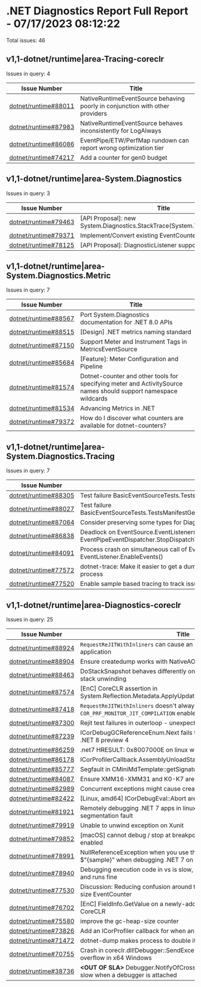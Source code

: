 # .NET Diagnostics Report Full Report - 07/17/2023 08:12:22

Total issues: 46

## v1,1-dotnet/runtime|area-Tracing-coreclr

Issues in query: 4

| **Issue Number** | **Title** |
| :--------------: | --------- |
| [dotnet/runtime#88011](https://github.com/dotnet/runtime/issues/88011) | NativeRuntimeEventSource behaving poorly in conjunction with other providers |
| [dotnet/runtime#87983](https://github.com/dotnet/runtime/issues/87983) | NativeRuntimeEventSource behaves inconsistently for LogAlways |
| [dotnet/runtime#86086](https://github.com/dotnet/runtime/issues/86086) | EventPipe/ETW/PerfMap rundown can report wrong optimization tier |
| [dotnet/runtime#74217](https://github.com/dotnet/runtime/issues/74217) | Add a counter for gen0 budget |

## v1,1-dotnet/runtime|area-System.Diagnostics

Issues in query: 3

| **Issue Number** | **Title** |
| :--------------: | --------- |
| [dotnet/runtime#79463](https://github.com/dotnet/runtime/issues/79463) | [API Proposal]: new System.Diagnostics.StackTrace(System.Threading.Thread) |
| [dotnet/runtime#79371](https://github.com/dotnet/runtime/issues/79371) | Implement/Convert existing EventCounters to Metrics |
| [dotnet/runtime#78125](https://github.com/dotnet/runtime/issues/78125) | [API Proposal]: DiagnosticListener support for testing |

## v1,1-dotnet/runtime|area-System.Diagnostics.Metric

Issues in query: 7

| **Issue Number** | **Title** |
| :--------------: | --------- |
| [dotnet/runtime#88567](https://github.com/dotnet/runtime/issues/88567) | Port System.Diagnostics documentation for .NET 8.0 APIs |
| [dotnet/runtime#88515](https://github.com/dotnet/runtime/issues/88515) | [Design] .NET metrics naming standard |
| [dotnet/runtime#87150](https://github.com/dotnet/runtime/issues/87150) | Support Meter and Instrument Tags in MetricsEventSource |
| [dotnet/runtime#85684](https://github.com/dotnet/runtime/issues/85684) | [Feature]: Meter Configuration and Pipeline |
| [dotnet/runtime#81574](https://github.com/dotnet/runtime/issues/81574) | Dotnet-counter and other tools for specifying meter and ActivitySource names should support namespace wildcards  |
| [dotnet/runtime#81534](https://github.com/dotnet/runtime/issues/81534) | Advancing Metrics in .NET |
| [dotnet/runtime#79372](https://github.com/dotnet/runtime/issues/79372) | How do I discover what counters are available for dotnet-counters? |

## v1,1-dotnet/runtime|area-System.Diagnostics.Tracing

Issues in query: 7

| **Issue Number** | **Title** |
| :--------------: | --------- |
| [dotnet/runtime#88305](https://github.com/dotnet/runtime/issues/88305) | Test failure BasicEventSourceTests.TestsWrite.Test_Write_T_ETW |
| [dotnet/runtime#88027](https://github.com/dotnet/runtime/issues/88027) | Test failure BasicEventSourceTests.TestsManifestGeneration.Test_EventSource_EtwManifestGenerationRollover |
| [dotnet/runtime#87064](https://github.com/dotnet/runtime/issues/87064) | Consider preserving some types for DiagnosticSource to work with dotnet-monitor in NativeAOT |
| [dotnet/runtime#86838](https://github.com/dotnet/runtime/issues/86838) | Deadlock on EventSource.EventListenersLock between EventPipeEventDispatcher.StopDispatchTask() and EventSource.Initialize() |
| [dotnet/runtime#84091](https://github.com/dotnet/runtime/issues/84091) | Process crash on simultaneous call of EventListener.DisposeOnShutdown() and EventListener.EnableEvents() |
| [dotnet/runtime#77572](https://github.com/dotnet/runtime/issues/77572) | dotnet-trace: Make it easier to get a dump of what EventSources and Events are actually used by a process |
| [dotnet/runtime#77520](https://github.com/dotnet/runtime/issues/77520) | Enable sample based tracing to track issues in high performance/load scenarios |

## v1,1-dotnet/runtime|area-Diagnostics-coreclr

Issues in query: 25

| **Issue Number** | **Title** |
| :--------------: | --------- |
| [dotnet/runtime#88924](https://github.com/dotnet/runtime/issues/88924) | `RequestReJITWithInliners` can cause an access violation and crash the application |
| [dotnet/runtime#88904](https://github.com/dotnet/runtime/issues/88904) | Ensure createdump works with NativeAOT applications |
| [dotnet/runtime#88463](https://github.com/dotnet/runtime/issues/88463) | DoStackSnapshot behaves differently on Windows x86 and x64 WRT stack unwinding |
| [dotnet/runtime#87574](https://github.com/dotnet/runtime/issues/87574) | [EnC] CoreCLR assertion in System.Reflection.Metadata.ApplyUpdateTest.TestGenericAddStaticField |
| [dotnet/runtime#87418](https://github.com/dotnet/runtime/issues/87418) | `RequestReJITWithInliners` doesn't always trigger a rejit without `COR_PRF_MONITOR_JIT_COMPILATION` enabled |
| [dotnet/runtime#87300](https://github.com/dotnet/runtime/issues/87300) | Rejit test failures in outerloop - unexpected counts |
| [dotnet/runtime#87239](https://github.com/dotnet/runtime/issues/87239) | ICorDebugGCReferenceEnum.Next fails to return stack references in .NET 8 preview 4 |
| [dotnet/runtime#86259](https://github.com/dotnet/runtime/issues/86259) | .net7 HRESULT: 0x8007000E on linux with read-only fs |
| [dotnet/runtime#86178](https://github.com/dotnet/runtime/issues/86178) | ICorProfilerCallback.AssemblyUnloadStarted is never called |
| [dotnet/runtime#85777](https://github.com/dotnet/runtime/issues/85777) | Segfault in CMiniMdTemplate<CMiniMdRW>::getSignatureOfMemberRef |
| [dotnet/runtime#84087](https://github.com/dotnet/runtime/issues/84087) | Ensure XMM16-XMM31 and K0-K7 are handled where appropriate |
| [dotnet/runtime#82989](https://github.com/dotnet/runtime/issues/82989) | Concurrent exceptions might cause createdump to fail |
| [dotnet/runtime#82422](https://github.com/dotnet/runtime/issues/82422) | [Linux, amd64] ICorDebugEval::Abort are broken. |
| [dotnet/runtime#81921](https://github.com/dotnet/runtime/issues/81921) | Remotely debugging .NET 7 apps in linux-arm environments causes segmentation fault |
| [dotnet/runtime#79919](https://github.com/dotnet/runtime/issues/79919) | Unable to unwind exception on Xunit |
| [dotnet/runtime#79852](https://github.com/dotnet/runtime/issues/79852) | [macOS] cannot debug / stop at breakpoints when app sandbox is enabled |
| [dotnet/runtime#78991](https://github.com/dotnet/runtime/issues/78991) | NullReferenceException when you use the short format of string.format $"{sample}" when debugging .NET 7 on x64 macOS |
| [dotnet/runtime#78940](https://github.com/dotnet/runtime/issues/78940) | Debugging execution code in vs is slow, but the program is compiled and runs fine |
| [dotnet/runtime#77530](https://github.com/dotnet/runtime/issues/77530) | Discussion: Reducing confusion around the System.Runtime gc-heap-size EventCounter |
| [dotnet/runtime#76702](https://github.com/dotnet/runtime/issues/76702) | [EnC] FieldInfo.GetValue on a newly-added ValueType field crashes CoreCLR |
| [dotnet/runtime#75580](https://github.com/dotnet/runtime/issues/75580) | improve the gc-heap-size counter |
| [dotnet/runtime#73826](https://github.com/dotnet/runtime/issues/73826) | Add an ICorProfiler callback for when an exception goes unhandled |
| [dotnet/runtime#71472](https://github.com/dotnet/runtime/issues/71472) | dotnet-dump makes process to double its used memory and fails |
| [dotnet/runtime#70755](https://github.com/dotnet/runtime/issues/70755) | Crash in coreclr.dll!Debugger::SendException while processing stack overflow in x64 Windows |
| [dotnet/runtime#38736](https://github.com/dotnet/runtime/issues/38736) | **\<OUT OF SLA\>** Debugger.NotifyOfCrossThreadDependency can be slow when a debugger is attached |

